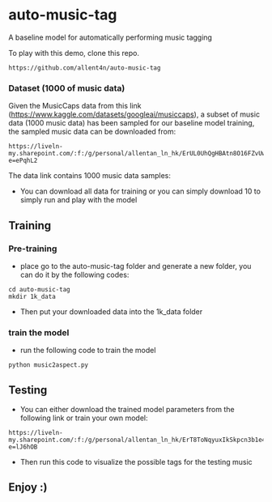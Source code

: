 # auto-music-tag

A baseline model for automatically performing music tagging

To play with this demo, clone this repo. 
``` 
https://github.com/allent4n/auto-music-tag
```

### Dataset (1000 of music data)

Given the MusicCaps data from this link (https://www.kaggle.com/datasets/googleai/musiccaps), a subset of music data (1000 music data) has been sampled for our baseline model training, the sampled music data can be downloaded from:

```
https://liveln-my.sharepoint.com/:f:/g/personal/allentan_ln_hk/ErUL0UhQgHBAtn8O16FZvUwBfoET5grtnqQnZqHYY9rN7Q?e=ePqhL2
```
The data link contains 1000 music data samples:
* You can download all data for training or you can simply download 10 to simply run and play with the model

## Training
### Pre-training 
* place go to the auto-music-tag folder and generate a new folder, you can do it by the following codes:
```
cd auto-music-tag
mkdir 1k_data
```
* Then put your downloaded data into the 1k_data folder

### train the model

* run the following code to train the model
```
python music2aspect.py
```

## Testing 
* You can either download the trained model parameters from the following link or train your own model:
```
https://liveln-my.sharepoint.com/:f:/g/personal/allentan_ln_hk/ErT8ToNqyuxIkSkpcn3b1e4BB3ma9E2bD71R1hiTYLtvhw?e=lJ6hOB
```
* Then run this code to visualize the possible tags for the testing music

## Enjoy :)
